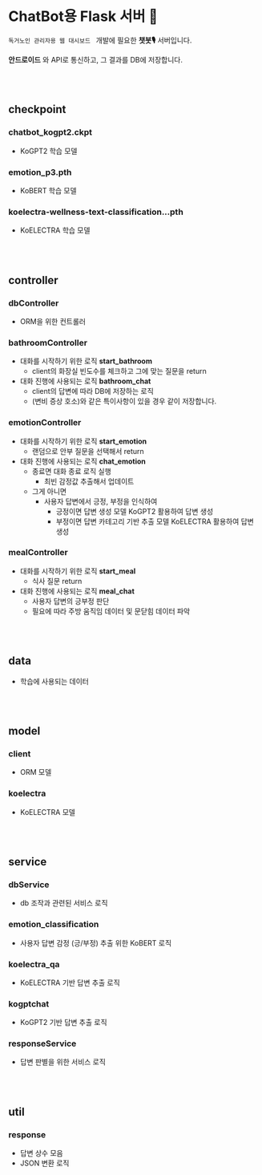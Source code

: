 # ChatBot용 Flask 서버 🐳

`독거노인 관리자용 웹 대시보드 ` 개발에 필요한 __챗봇🎙__ 서버입니다.

__안드로이드__ 와 API로 통신하고, 그 결과를 DB에 저장합니다.

<br><br>
## checkpoint
### chatbot_kogpt2.ckpt
- KoGPT2 학습 모델

### emotion_p3.pth
- KoBERT 학습 모델

### koelectra-wellness-text-classification...pth
- KoELECTRA 학습 모델

<br><br>

## controller

### dbController
- ORM을 위한 컨트롤러

### bathroomController
- 대화를 시작하기 위한 로직 __start_bathroom__
  - client의 화장실 빈도수를 체크하고 그에 맞는 질문을 return
- 대화 진행에 사용되는 로직 __bathroom_chat__
  - client의 답변에 따라 DB에 저장하는 로직
  - (변비 증상 호소)와 같은 특이사항이 있을 경우 같이 저장합니다.
  
### emotionController
- 대화를 시작하기 위한 로직 __start_emotion__
  - 랜덤으로 안부 질문을 선택해서 return
- 대화 진행에 사용되는 로직 __chat_emotion__
  - 종료면 대화 종료 로직 실행
    - 최빈 감정값 추출해서 업데이트
  - 그게 아니면
    - 사용자 답변에서 긍정, 부정을 인식하여
      - 긍정이면 답변 생성 모델 KoGPT2 활용하여 답변 생성
      - 부정이면 답변 카테고리 기반 추출 모델 KoELECTRA 활용하여 답변 생성
      
### mealController
- 대화를 시작하기 위한 로직 __start_meal__
  - 식사 질문 return
- 대화 진행에 사용되는 로직 __meal_chat__
  - 사용자 답변의 긍부정 판단
  - 필요에 따라 주방 움직임 데이터 및 문닫힘 데이터 파악


<br><br>

## data
- 학습에 사용되는 데이터

<br><br>

## model

### client
- ORM 모델

### koelectra
- KoELECTRA 모델

<br><br>

## service
### dbService
- db 조작과 관련된 서비스 로직

### emotion_classification
- 사용자 답변 감정 (긍/부정) 추출 위한 KoBERT 로직

### koelectra_qa
- KoELECTRA 기반 답변 추출 로직

### kogptchat
- KoGPT2 기반 답변 추출 로직

### responseService
- 답변 판별을 위한 서비스 로직

<br><br>

## util

### response
- 답변 상수 모음
- JSON 변환 로직